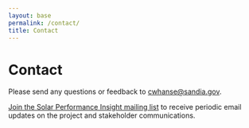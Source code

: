 ```yaml
---
layout: base
permalink: /contact/
title: Contact
---
```


# Contact

Please send any questions or feedback to [cwhanse@sandia.gov](mailto:cwhanse@sandia.gov).

[Join the Solar Performance Insight mailing list](/emaillist) to receive periodic email updates on the project and stakeholder communications.
